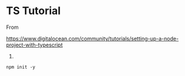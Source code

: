 # TS Tutorial

From

https://www.digitalocean.com/community/tutorials/setting-up-a-node-project-with-typescript

1.

```
npm init -y
```

